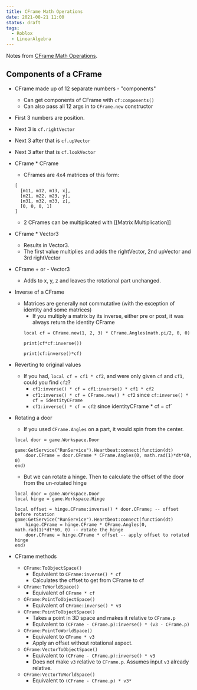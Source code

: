 ```yaml
---
title: CFrame Math Operations
date: 2021-08-21 11:00
status: draft
tags:
  - Roblox
  - LinearAlgebra
---
```


Notes from [CFrame Math Operations](https://developer.roblox.com/en-us/articles/CFrame-Math-Operations).

## Components of a CFrame

* CFrame made up of 12 separate numbers - "components"
    * Can get components of CFrame with `cf:components()`
    * Can also pass all 12 args in to `CFrame.new` constructor
* First 3 numbers are position.
* Next 3 is `cf.rightVector`
* Next 3 after that is `cf.upVector`
* Next 3 after that is `cf.lookVector`

* CFrame * CFrame
    * CFrames are 4x4 matrices of this form:
    ```
    [
      [m11, m12, m13, x],
      [m21, m22, m23, y],
      [m31, m32, m33, z],
      [0, 0, 0, 1]
    ]
    ```
    * 2 CFrames can be multiplicated with [[Matrix Multiplication]]
* CFrame * Vector3
    * Results in Vector3.
    * The first value multiplies and adds the rightVector, 2nd upVector and 3rd rightVector
* CFrame + or - Vector3
    * Adds to x, y, z and leaves the rotational part unchanged.
* Inverse of a CFrame
    * Matrices are generally not commutative (with the exception of identity and some matrices)
        * If you multiply a matrix by its inverse, either pre or post, it was always return the identity CFrame
        ```
        local cf = CFrame.new(1, 2, 3) * CFrame.Angles(math.pi/2, 0, 0)
        
        print(cf*cf:inverse())

        print(cf:inverse()*cf)
        ```
* Reverting to original values
    * If you had, `local cf = cf1 * cf2`, and were only given `cf` and `cf1`, could you find `cf2`?
        * `cf1:inverse() * cf = cf1:inverse() * cf1 * cf2`
        * `cf1:inverse() * cf = CFrame.new() * cf2` since `cf:inverse() * cf = identityCFrame`
        * `cf1:inverse() * cf = cf2` since identityCFrame * cf = cf`
* Rotating a door
    * If you used `CFrame.Angles` on a part, it would spin from the center. 
    ```
    local door = game.Workspace.Door

    game:GetService("RunService").Heartbeat:connect(function(dt)
        door.CFrame = door.CFrame * CFrame.Angles(0, math.rad(1)*dt*60, 0)
    end)
    ```
    * But we can rotate a hinge. Then to calculate the offset of the door from the un-rotated hinge
    ```
    local door = game.Workspace.Door
    local hinge = game.Workspace.Hinge

    local offset = hinge.CFrame:inverse() * door.CFrame; -- offset before rotation
    game:GetService("RunService").Heartbeat:connect(function(dt)
        hinge.CFrame = hinge.CFrame * CFrame.Angles(0, math.rad(1)*dt*60, 0) -- rotate the hinge
        door.CFrame = hinge.CFrame * offset -- apply offset to rotated hinge
    end)
    ```
    
* CFrame methods
    * `CFrame:ToObjectSpace()`
        * Equivalent to `CFrame:inverse() * cf`
        * Calculates the offset to get from CFrame to cf
    * `CFrame:ToWorldSpace()`
        * Equivalent of `CFrame * cf`
    * `CFrame:PointToObjectSpace()`
        * Equivalent of `CFrame:inverse() * v3`
    * `CFrame:PointToObjectSpace()`
        * Takes a point in 3D space and makes it relative to `CFrame.p`
        * Equivalent to `(CFrame - CFrame.p):inverse() * (v3 - CFrame.p)`
    * `CFrame:PointToWorldSpace()`
        * Equivalent to `CFrame * v3`
        * Apply an offset without rotational aspect.
    * `CFrame:VectorToObjectSpace()`
        * Equivalent to `(CFrame - CFrame.p):inverse() * v3`
        * Does not make `v3` relative to `CFrame.p`. Assumes input `v3` already relative.
    * `CFrame:VectorToWorldSpace()`
        * Equivalent to `(CFrame - CFrame.p) * v3*` 